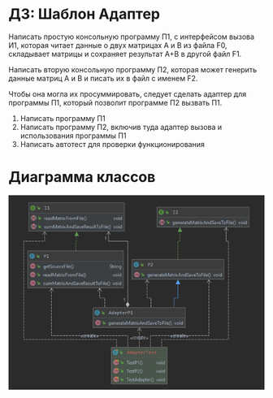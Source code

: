 # ДЗ: Шаблон Адаптер
Написать простую консольную программу П1, с интерфейсом вызова И1, которая читает данные о двух матрицах А и В из файла F0, складывает матрицы и сохраняет результат А+В в другой файл F1.

Написать вторую консольную программу П2, которая может генерить данные матриц А и В и писать их в файл с именем F2.

Чтобы она могла их просуммировать, следует сделать адаптер для программы П1, который позволит программе П2 вызвать П1.
1. Написать программу П1
2. Написать программу П2, включив туда адаптер вызова и использования программы П1
3. Написать автотест для проверки функционирования

# Диаграмма классов
![DiagramClass.PNG](./DiagramClass.PNG)